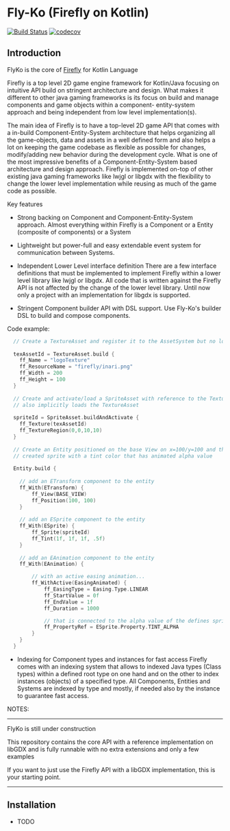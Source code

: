 # Fly-Ko (Firefly on Kotlin)


[![Build Status](https://travis-ci.org/Inari-Soft/flyKo.svg?branch=master)](https://travis-ci.org/Inari-Soft/flyKo) 
[![codecov](https://codecov.io/gh/Inari-Soft/flyKo/branch/master/graph/badge.svg)](https://codecov.io/gh/Inari-Soft/flyKo)


Introduction
------------



FlyKo is the core of [Firefly](https://github.com/Inari-Soft/inari-firefly) for Kotlin Language

Firefly is a top level 2D game engine framework for Kotlin/Java focusing on intuitive API build on stringent architecture and design.
What makes it different to other java gaming frameworks is its focus on build and manage components and game objects within a component-
entity-system approach and being independent from low level implementation(s).

The main idea of Firefly is to have a top-level 2D game API that comes with a in-build Component-Entity-System architecture that helps
organizing all the game-objects, data and assets in a well defined form and also helps a lot on keeping the game codebase as flexible 
as possible for changes, modify/adding new behavior during the development cycle. What is one of the most impressive benefits of a 
Component-Entity-System based architecture and design approach.
Firefly is implemented on-top of other existing java gaming frameworks like lwjgl or libgdx with the flexibility to change the lower level 
implementation while reusing as much of the game code as possible.


Key features

- Strong backing on Component and Component-Entity-System approach.
  Almost everything within Firefly is a Component or a Entity (composite of components) or a System

- Lightweight but power-full and easy extendable event system for communication between Systems.  

- Independent Lower Level interface definition
  There are a few interface definitions that must be implemented to implement Firefly within a lower level library like lwjgl or libgdx.
  All code that is written against the Firefly API is not affected by the change of the lower level library. 
  Until now only a project with an implementation for libgdx is supported.

- Stringent Component builder API with DSL support. Use Fly-Ko's builder DSL to build and compose components.
  
Code example:

``` kotlin
  // Create a TextureAsset and register it to the AssetSystem but no loading yet
  
  texAssetId = TextureAsset.build {
    ff_Name = "logoTexture"
    ff_ResourceName = "firefly/inari.png"
    ff_Width = 200
    ff_Height = 100
  }
  
  // Create and activate/load a SpriteAsset with reference to the TextureAsset
  // also implicitly loads the TextureAsset
  
  spriteId = SpriteAsset.buildAndActivate {
    ff_Texture(texAssetId)
    ff_TextureRegion(0,0,10,10)
  }
  
  // Create an Entity positioned on the base View on x=100/y=100 and the formarly 
  // created sprite with a tint color that has animated alpha value
  
  Entity.build {
  
    // add an ETransform component to the entity
    ff_With(ETransform) {
        ff_View(BASE_VIEW)
        ff_Position(100, 100)
    }
    
    // add an ESprite component to the entity
    ff_With(ESprite) {
        ff_Sprite(spriteId)
        ff_Tint(1f, 1f, 1f, .5f)
    }
    
    // add an EAnimation component to the entity
    ff_With(EAnimation) {

        // with an active easing animation... 
        ff_WithActive(EasingAnimated) {
            ff_EasingType = Easing.Type.LINEAR
            ff_StartValue = 0f
            ff_EndValue = 1f
            ff_Duration = 1000

            // that is connected to the alpha value of the defines sprite 
            ff_PropertyRef = ESprite.Property.TINT_ALPHA
        }
    }
  }

```

- Indexing for Component types and instances for fast access
  Firefly comes with an indexing system that allows to indexed Java types (Class types) within a defined root type on one hand and on the other
  to index instances (objects) of a specified type. All Components, Entities and Systems are indexed by type and mostly, if needed also by the instance
  to guarantee fast access.
  

  
NOTES:
********

FlyKo is still under construction

This repository contains the core API with a reference implementation on libGDX and is fully runnable with no extra extensions and only a few examples

If you want to just use the Firefly API with a libGDX implementation, this is your starting point.

*****

Installation
----------------
  
  - TODO



